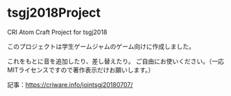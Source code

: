 # tsgj2018Project
CRI Atom Craft Project for tsgj2018

このプロジェクトは学生ゲームジャムのゲーム向けに作成しました。

これをもとに音を追加したり、差し替えたり。
ご自由にお使いください。（一応MITライセンスですので著作表示だけお願いします。）

記事：https://criware.info/jointsgj20180707/
